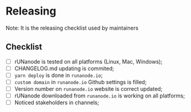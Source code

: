 # Releasing

Note: It is the releasing checklist used by maintainers

## Checklist

- [ ] rUNanode is tested on all platforms (Linux, Mac, Windows);
- [ ] CHANGELOG.md updating is commited;
- [ ] `yarn deploy` is done in `runanode.io`;
- [ ] `custom domain` in `runanode.io` Github settings is filled;
- [ ] Version number on `runanode.io` website is correct updated;
- [ ] rUNanode downloaded from `runanode.io` is working on all platforms;
- [ ] Noticed stakeholders in channels;
